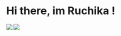 # Hi there, im Ruchika !
<img align="left" src="https://github-readme-stats.vercel.app/api?username=bharatiruchika&show_icons=true&theme=radical"/>
<img align="left" src="https://github-readme-stats.vercel.app/api/top-langs/?username=bharatiruchika&layout=compact"/>
